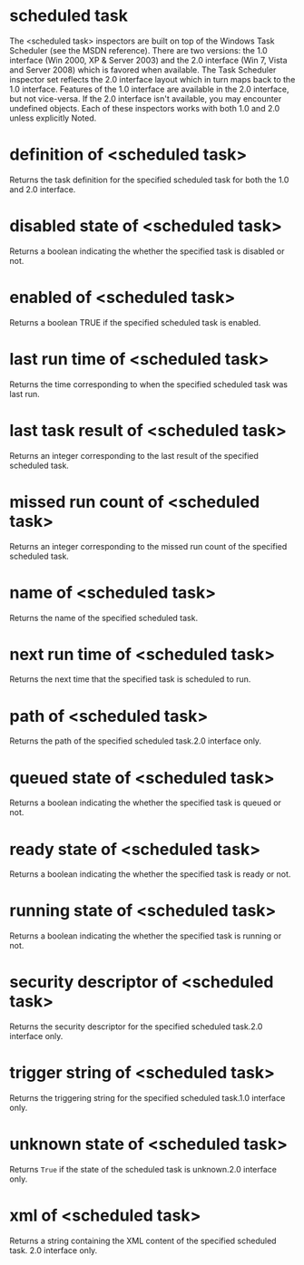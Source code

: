 # scheduled task

The &lt;scheduled task&gt; inspectors are built on top of the Windows Task Scheduler (see the MSDN reference). There are two versions: the 1.0 interface (Win 2000, XP &amp; Server 2003) and the 2.0 interface (Win 7, Vista and Server 2008) which is favored when available. The Task Scheduler inspector set reflects the 2.0 interface layout which in turn maps back to the 1.0 interface. Features of the 1.0 interface are available in the 2.0 interface, but not vice-versa. If the 2.0 interface isn&#39;t available, you may encounter undefined objects. Each of these inspectors works with both 1.0 and 2.0 unless explicitly Noted.

# definition of &lt;scheduled task&gt;

Returns the task definition for the specified scheduled task for both the 1.0 and 2.0 interface.

# disabled state of &lt;scheduled task&gt;

Returns a boolean indicating the whether the specified task is disabled or not.

# enabled of &lt;scheduled task&gt;

Returns a boolean TRUE if the specified scheduled task is enabled.

# last run time of &lt;scheduled task&gt;

Returns the time corresponding to when the specified scheduled task was last run.

# last task result of &lt;scheduled task&gt;

Returns an integer corresponding to the last result of the specified scheduled task.

# missed run count of &lt;scheduled task&gt;

Returns an integer corresponding to the missed run count of the specified scheduled task.

# name of &lt;scheduled task&gt;

Returns the name of the specified scheduled task.

# next run time of &lt;scheduled task&gt;

Returns the next time that the specified task is scheduled to run.

# path of &lt;scheduled task&gt;

Returns the path of the specified scheduled task.2.0 interface only.

# queued state of &lt;scheduled task&gt;

Returns a boolean indicating the whether the specified task is queued or not.

# ready state of &lt;scheduled task&gt;

Returns a boolean indicating the whether the specified task is ready or not.

# running state of &lt;scheduled task&gt;

Returns a boolean indicating the whether the specified task is running or not.

# security descriptor of &lt;scheduled task&gt;

Returns the security descriptor for the specified scheduled task.2.0 interface only.

# trigger string of &lt;scheduled task&gt;

Returns the triggering string for the specified scheduled task.1.0 interface only.

# unknown state of &lt;scheduled task&gt;

Returns `True` if the state of the scheduled task is unknown.2.0 interface only.

# xml of &lt;scheduled task&gt;

Returns a string containing the XML content of the specified scheduled task. 2.0 interface only.
